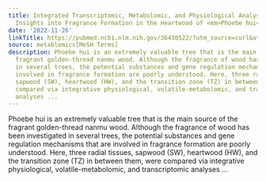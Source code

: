 ```yaml
---
title: Integrated Transcriptomic, Metabolomic, and Physiological Analyses Reveal New
  Insights into Fragrance Formation in the Heartwood of <em>Phoebe hui</em>
date: '2022-11-26'
linkTitle: https://pubmed.ncbi.nlm.nih.gov/36430522/?utm_source=curl&utm_medium=rss&utm_campaign=pubmed-2&utm_content=1Zkrxt7ktlCbHBXEV3v65xxSnkSWNsJ1A6Fq3gBniKhGfIUslK&fc=20210907212339&ff=20221129201244&v=2.17.8
source: metablomics[MeSH Terms]
description: Phoebe hui is an extremely valuable tree that is the main source of the
  fragrant golden-thread nanmu wood. Although the fragrance of wood has been investigated
  in several trees, the potential substances and gene regulation mechanisms that are
  involved in fragrance formation are poorly understood. Here, three radial tissues,
  sapwood (SW), heartwood (HW), and the transition zone (TZ) in between them, were
  compared via integrative physiological, volatile-metabolomic, and transcriptomic
  analyses ...
---
```

Phoebe hui is an extremely valuable tree that is the main source of the fragrant golden-thread nanmu wood. Although the fragrance of wood has been investigated in several trees, the potential substances and gene regulation mechanisms that are involved in fragrance formation are poorly understood. Here, three radial tissues, sapwood (SW), heartwood (HW), and the transition zone (TZ) in between them, were compared via integrative physiological, volatile-metabolomic, and transcriptomic analyses ...